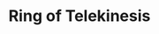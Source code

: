---
title: "Ring of Telekinesis"

item:
  aura: "Moderate transmutation"
  casterLevel: "9th"
  prerequisites:
    feats:   ["{% feat_link forge-ring %}"]
    spells:  ["{% spell_link telekinesis %}"]
    special: []
  marketPrice: 75000
  description: |
    This ring allows the caster to use the spell {% spell_link telekinesis %} on command.
---